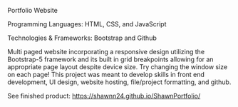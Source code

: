 Portfolio Website

Programming Languages: HTML, CSS, and JavaScript

Technologies & Frameworks: Bootstrap and Github

Multi paged website incorporating a responsive design utilizing the Bootstrap-5 framework and its built in grid breakpoints allowing for an appropriate page layout despite device size. Try changing the window size on each page!
This project was meant to develop skills in front end development, UI design, website hosting, file/project formatting, and github.

See finished product: https://shawnn24.github.io/ShawnPortfolio/ 
